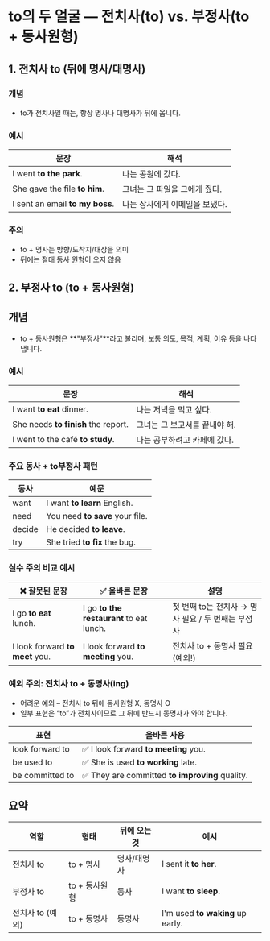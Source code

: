 # to의 두 얼굴 — 전치사(to) vs. 부정사(to + 동사원형)

## 1. 전치사 to (뒤에 명사/대명사)

### 개념

- to가 전치사일 때는, 항상 명사나 대명사가 뒤에 옵니다.

### 예시

| 문장                            | 해석                           |
| ------------------------------- | ------------------------------ |
| I went **to the park**.         | 나는 공원에 갔다.              |
| She gave the file **to him**.   | 그녀는 그 파일을 그에게 줬다.  |
| I sent an email **to my boss**. | 나는 상사에게 이메일을 보냈다. |

### 주의

- to + 명사는 방향/도착지/대상을 의미
- 뒤에는 절대 동사 원형이 오지 않음

## 2. 부정사 to (to + 동사원형)

## 개념

- to + 동사원형은 **"부정사"**라고 불리며, 보통 의도, 목적, 계획, 이유 등을 나타냅니다.

### 예시

| 문장                                | 해석                          |
| ----------------------------------- | ----------------------------- |
| I want **to eat** dinner.           | 나는 저녁을 먹고 싶다.        |
| She needs **to finish** the report. | 그녀는 그 보고서를 끝내야 해. |
| I went to the café **to study**.    | 나는 공부하려고 카페에 갔다.  |

### 주요 동사 + to부정사 패턴

| 동사   | 예문                            |
| ------ | ------------------------------- |
| want   | I want **to learn** English.    |
| need   | You need **to save** your file. |
| decide | He decided **to leave**.        |
| try    | She tried **to fix** the bug.   |

### 실수 주의 비교 예시

| ❌ 잘못된 문장                  | ✅ 올바른 문장                           | 설명                                               |
| ------------------------------- | ---------------------------------------- | -------------------------------------------------- |
| I go **to eat** lunch.          | I go **to the restaurant** to eat lunch. | 첫 번째 to는 전치사 → 명사 필요 / 두 번째는 부정사 |
| I look forward **to meet** you. | I look forward **to meeting** you.       | 전치사 to + 동명사 필요 (예외!)                    |

### 예외 주의: 전치사 to + 동명사(ing)

- 어려운 예외 – 전치사 to 뒤에 동사원형 X, 동명사 O
- 일부 표현은 “to”가 전치사이므로 그 뒤에 반드시 동명사가 와야 합니다.

| 표현            | 올바른 사용                                     |
| --------------- | ----------------------------------------------- |
| look forward to | ✅ I look forward **to meeting** you.           |
| be used to      | ✅ She is used **to working** late.             |
| be committed to | ✅ They are committed **to improving** quality. |

## 요약

| 역할             | 형태          | 뒤에 오는 것 | 예시                             |
| ---------------- | ------------- | ------------ | -------------------------------- |
| 전치사 to        | to + 명사     | 명사/대명사  | I sent it **to her**.            |
| 부정사 to        | to + 동사원형 | 동사         | I want **to sleep**.             |
| 전치사 to (예외) | to + 동명사   | 동명사       | I'm used **to waking** up early. |
